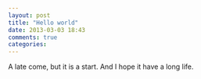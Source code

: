 ```yaml
---
layout: post
title: "Hello world"
date: 2013-03-03 18:43
comments: true
categories: 
---
```

A late come, but it is a start. And I hope it have a long life.